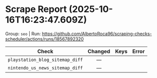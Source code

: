 # Scrape Report (2025-10-16T16:23:47.609Z)

Group: `seo`  |  Run: https://github.com/AlbertoRoca96/scraping-checks-scheduler/actions/runs/18567892320

| Check | Changed | Keys | Error |
|---|:---:|:--|:--|
| `playstation_blog_sitemap_diff` | — |  |  |
| `nintendo_us_news_sitemap_diff` | — |  |  |
